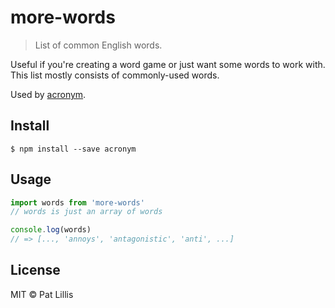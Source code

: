 # more-words

> List of common English words.

Useful if you're creating a word game or just want some words to work with. This list mostly consists of commonly-used words.

Used by [acronym](https://github.com/patlillis/acronym).


## Install

```
$ npm install --save acronym
```


## Usage

```js
import words from 'more-words'
// words is just an array of words

console.log(words)
// => [..., 'annoys', 'antagonistic', 'anti', ...]
```


## License

MIT © Pat Lillis
